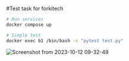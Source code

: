#Test task for forkitech
```bash
# Run services
docker compose up

# Simple test
docker exec b1 /bin/bash -c "pytest test.py"
```


![Screenshot from 2023-10-12 09-32-49](https://github.com/Pavel418890/forkitech-task/assets/58583608/88024731-2da5-46b4-aa50-36e396a00de9)
